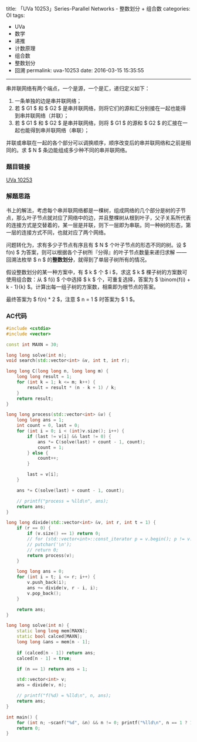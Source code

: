 title: 「UVa 10253」Series-Parallel Networks - 整数划分 + 组合数
categories: OI
tags: 
  - UVa
  - 数学
  - 递推
  - 计数原理
  - 组合数
  - 整数划分
  - 回溯
permalink: uva-10253
date: 2016-03-15 15:35:55
---

串并联网络有两个端点，一个是源，一个是汇，递归定义如下：

1. 一条单独的边是串并联网络；
2. 若 $ G1 $ 和 $ G2 $ 是串并联网络，则将它们的源和汇分别接在一起也能得到串并联网络（并联）；
3. 若 $ G1 $ 和 $ G2 $ 是串并联网络，则将 $ G1 $ 的源和 $ G2 $ 的汇接在一起也能得到串并联网络（串联）；

并联或串联在一起的各个部分可以调换顺序，顺序改变后的串并联网络和之前是相同的。求 $ N $ 条边能组成多少种不同的串并联网络。

<!-- more -->

### 题目链接
[UVa 10253](https://uva.onlinejudge.org/index.php?option=com_onlinejudge&Itemid=8&page=show_problem&problem=1194)

### 解题思路
书上的解法，考虑每个串并联网络都是一棵树，组成网络的几个部分是树的子节点，那么叶子节点就对应了网络中的边，并且整棵树从根到叶子，父子关系所代表的连接方式是交替着的，某一层是并联，则下一层即为串联。同一种树的形态，第一层的连接方式不同，也就对应了两个网络。

问题转化为，求有多少子节点有序且有 $ N $ 个叶子节点的形态不同的树。设 $ f(n) $ 为答案，则可以根据各个子树所『分得』的叶子节点数量来递归求解 —— 回溯法枚举 $ n $ 的**整数划分**，就得到了单层子树所有的情况。

假设整数划分的某一种方案中，有 $ k $ 个 $ i $，求这 $ k $ 棵子树的方案数可使用组合数：从 $ f(i) $ 个中选择 $ k $ 个，可重复选择，答案为 $ \binom{f(i) + k - 1}{k} $。计算出每一组子树的方案数，相乘即为根节点的答案。

最终答案为 $ f(n) * 2 $，注意 $ n = 1 $ 时答案为 $ 1 $。

### AC代码
```c++
#include <cstdio>
#include <vector>

const int MAXN = 30;

long long solve(int n);
void search(std::vector<int> &v, int t, int r);

long long C(long long n, long long m) {
	long long result = 1;
	for (int k = 1; k <= m; k++) {
		result = result * (n - k + 1) / k;
	}
	return result;
}

long long process(std::vector<int> &v) {
	long long ans = 1;
	int count = 0, last = 0;
	for (int i = 0; i < (int)v.size(); i++) {
		if (last != v[i] && last != 0) {
			ans *= C(solve(last) + count - 1, count);
			count = 1;
		} else {
			count++;
		}

		last = v[i];
	}

	ans *= C(solve(last) + count - 1, count);

	// printf("process = %lld\n", ans);
	return ans;
}

long long divide(std::vector<int> &v, int r, int t = 1) {
	if (r == 0) {
		if (v.size() == 1) return 0;
		// for (std::vector<int>::const_iterator p = v.begin(); p != v.end(); p++) printf("%d ", *p);
		// putchar('\n');
		// return 0;
		return process(v);
	}

	long long ans = 0;
	for (int i = t; i <= r; i++) {
		v.push_back(i);
		ans += divide(v, r - i, i);
		v.pop_back();
	}

	return ans;
}

long long solve(int n) {
	static long long mem[MAXN];
	static bool calced[MAXN];
	long long &ans = mem[n - 1];
	
	if (calced[n - 1]) return ans;
	calced[n - 1] = true;

	if (n == 1) return ans = 1;

	std::vector<int> v;
	ans = divide(v, n);

	// printf("f(%d) = %lld\n", n, ans);
	return ans;
}

int main() {
	for (int n; ~scanf("%d", &n) && n != 0; printf("%lld\n", n == 1 ? 1 : solve(n) * 2));
	return 0;
}
```
